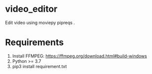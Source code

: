 # video_editor
Edit video using moviepy
pipreqs .

# Requirements
1. Install FFMPEG: https://ffmpeg.org/download.html#build-windows
2. Python >= 3.7
3. pip3 install requirement.txt